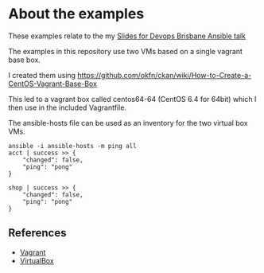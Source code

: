About the examples
==================

These examples relate to the my 
[Slides for Devops Brisbane Ansible talk](http://willthames.github.io/devops-bris-ansible/)

The examples in this repository use two VMs based on a single vagrant
base box.

I created them using
https://github.com/okfn/ckan/wiki/How-to-Create-a-CentOS-Vagrant-Base-Box

This led to a vagrant box called centos64-64 (CentOS 6.4 for 64bit) 
which I then use in the included Vagrantfile. 

The ansible-hosts file can be used as an inventory for the two virtual box
VMs.

```
ansible -i ansible-hosts -m ping all 
acct | success >> {
    "changed": false, 
    "ping": "pong"
}

shop | success >> {
    "changed": false, 
    "ping": "pong"
}
```

References
----------
* [Vagrant](http://vagrantup.com/)
* [VirtualBox](http://www.virtualbox.org)
